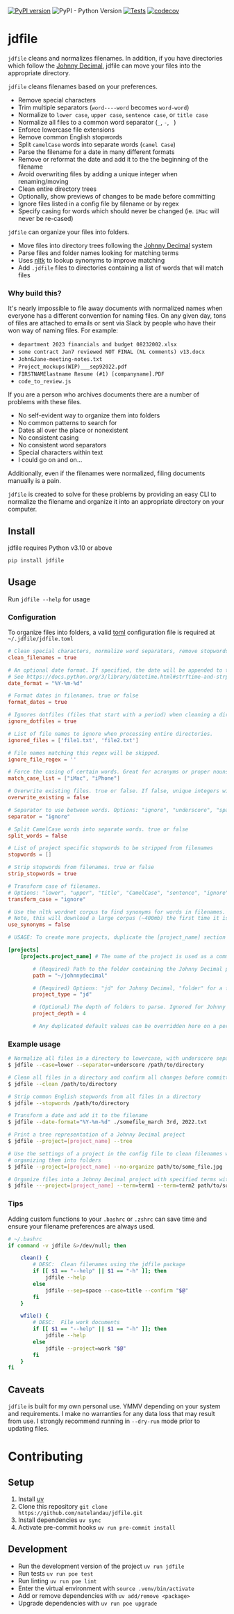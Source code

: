 [![PyPI version](https://badge.fury.io/py/jdfile.svg)](https://badge.fury.io/py/jdfile) ![PyPI - Python Version](https://img.shields.io/pypi/pyversions/jdfile) [![Tests](https://github.com/natelandau/jdfile/actions/workflows/test.yml/badge.svg)](https://github.com/natelandau/jdfile/actions/workflows/test.yml) [![codecov](https://codecov.io/gh/natelandau/jdfile/branch/main/graph/badge.svg?token=Y11Z883PMI)](https://codecov.io/gh/natelandau/jdfile)

# jdfile

`jdfile` cleans and normalizes filenames. In addition, if you have directories which follow the [Johnny Decimal](https://johnnydecimal.com), jdfile can move your files into the appropriate directory.

`jdfile` cleans filenames based on your preferences.

-   Remove special characters
-   Trim multiple separators (`word----word` becomes `word-word`)
-   Normalize to `lower case`, `upper case`, `sentence case`, or `title case`
-   Normalize all files to a common word separator (`_`, `-`, ` `)
-   Enforce lowercase file extensions
-   Remove common English stopwords
-   Split `camelCase` words into separate words (`camel Case`)
-   Parse the filename for a date in many different formats
-   Remove or reformat the date and add it to the the beginning of the filename
-   Avoid overwriting files by adding a unique integer when renaming/moving
-   Clean entire directory trees
-   Optionally, show previews of changes to be made before committing
-   Ignore files listed in a config file by filename or by regex
-   Specify casing for words which should never be changed (ie. `iMac` will never be re-cased)

`jdfile` can organize your files into folders.

-   Move files into directory trees following the [Johnny Decimal](https://johnnydecimal.com) system
-   Parse files and folder names looking for matching terms
-   Uses [nltk](https://www.nltk.org) to lookup synonyms to improve matching
-   Add `.jdfile` files to directories containing a list of words that will match files

### Why build this?

It's nearly impossible to file away documents with normalized names when everyone has a different convention for naming files. On any given day, tons of files are attached to emails or sent via Slack by people who have their won way of naming files. For example:

-   `department 2023 financials and budget 08232002.xlsx`
-   `some contract Jan7 reviewed NOT FINAL (NL comments) v13.docx`
-   `John&Jane-meeting-notes.txt`
-   `Project_mockups(WIP)___sep92022.pdf`
-   `FIRSTNAMElastname Resume (#1) [companyname].PDF`
-   `code_to_review.js`

If you are a person who archives documents there are a number of problems with these files.

-   No self-evident way to organize them into folders
-   No common patterns to search for
-   Dates all over the place or nonexistent
-   No consistent casing
-   No consistent word separators
-   Special characters within text
-   I could go on and on...

Additionally, even if the filenames were normalized, filing documents manually is a pain.

`jdfile` is created to solve for these problems by providing an easy CLI to normalize the filename and organize it into an appropriate directory on your computer.

## Install

jdfile requires Python v3.10 or above

```bash
pip install jdfile
```

## Usage

Run `jdfile --help` for usage

### Configuration

To organize files into folders, a valid [toml](https://toml.io/en/) configuration file is required at `~/.jdfile/jdfile.toml`

```toml
# Clean special characters, normalize word separators, remove stopwords, based on your preferences.
clean_filenames = true

# An optional date format. If specified, the date will be appended to the filename
# See https://docs.python.org/3/library/datetime.html#strftime-and-strptime-format-codes for details on how to specify a date.
date_format = "%Y-%m-%d"

# Format dates in filenames. true or false
format_dates = true

# Ignores dotfiles (files that start with a period) when cleaning a directory.  true or false
ignore_dotfiles = true

# List of file names to ignore when processing entire directories.
ignored_files = ['file1.txt', 'file2.txt']

# File names matching this regex will be skipped.
ignore_file_regex = ''

# Force the casing of certain words. Great for acronyms or proper nouns.
match_case_list = ["iMac", "iPhone"]

# Overwrite existing files. true or false. If false, unique integers will be appended to the filename.
overwrite_existing = false

# Separator to use between words. Options: "ignore", "underscore", "space", "dash", "none"
separator = "ignore"

# Split CamelCase words into separate words. true or false
split_words = false

# List of project specific stopwords to be stripped from filenames
stopwords = []

# Strip stopwords from filenames. true or false
strip_stopwords = true

# Transform case of filenames.
# Options: "lower", "upper", "title", "CamelCase", "sentence", "ignore",
transform_case = "ignore"

# Use the nltk wordnet corpus to find synonyms for words in filenames. true or false
# Note, this will download a large corpus (~400mb) the first time it is run.
use_synonyms = false

# USAGE: To create more projects, duplicate the [project_name] section below

[projects]
    [projects.project_name] # The name of the project is used as a command line option. (e.g. --project=project_name)

        # (Required) Path to the folder containing the Johnny Decimal project
        path = "~/johnnydecimal"

        # (Required) Options: "jd" for Johnny Decimal, "folder" for a folder structure
        project_type = "jd"

        # (Optional) The depth of folders to parse. Ignored for Johnny Decimal projects. Default is 2
        project_depth = 4

        # Any duplicated default values can be overridden here on a per project basis
```

### Example usage

```bash
# Normalize all files in a directory to lowercase, with underscore separators
$ jdfile --case=lower --separator=underscore /path/to/directory

# Clean all files in a directory and confirm all changes before committing them
$ jdfile --clean /path/to/directory

# Strip common English stopwords from all files in a directory
$ jdfile --stopwords /path/to/directory

# Transform a date and add it to the filename
$ jdfile --date-format="%Y-%m-%d" ./somefile_march 3rd, 2022.txt

# Print a tree representation of a Johnny Decimal project
$ jdfile --project=[project_name] --tree

# Use the settings of a project in the config file to clean filenames without
# organizing them into folders
$ jdfile --project=[project_name] --no-organize path/to/some_file.jpg

# Organize files into a Johnny Decimal project with specified terms with title casing
$ jdfile ---project=[project_name] --term=term1 --term=term2 path/to/some_file.jpg
```

### Tips

Adding custom functions to your `.bashrc` or `.zshrc` can save time and ensure your filename preferences are always used.

```bash
# ~/.bashrc
if command -v jdfile &>/dev/null; then

    clean() {
        # DESC:	 Clean filenames using the jdfile package
        if [[ $1 == "--help" || $1 == "-h" ]]; then
            jdfile --help
        else
            jdfile --sep=space --case=title --confirm "$@"
        fi
    }

    wfile() {
        # DESC:	 File work documents
        if [[ $1 == "--help" || $1 == "-h" ]]; then
            jdfile --help
        else
            jdfile --project=work "$@"
        fi
    }
fi
```

## Caveats

`jdfile` is built for my own personal use. YMMV depending on your system and requirements. I make no warranties for any data loss that may result from use. I strongly recommend running in `--dry-run` mode prior to updating files.

# Contributing

## Setup

1. Install [uv](https://docs.astral.sh/uv/)
2. Clone this repository `git clone https://github.com/natelandau/jdfile.git`
3. Install dependencies `uv sync`
4. Activate pre-commit hooks `uv run pre-commit install`

## Development

-   Run the development version of the project `uv run jdfile`
-   Run tests `uv run poe test`
-   Run linting `uv run poe lint`
-   Enter the virtual environment with `source .venv/bin/activate`
-   Add or remove dependencies with `uv add/remove <package>`
-   Upgrade dependencies with `uv run poe upgrade`
